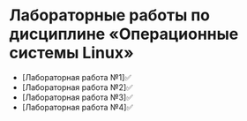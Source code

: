 # Лабораторные работы по дисциплине «Операционные системы Linux»
- [Лабораторная работа №1]✅
- [Лабораторная работа №2]✅
- [Лабораторная работа №3]✅
- [Лабораторная работа №4]✅

